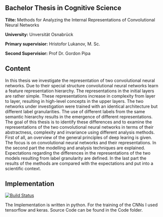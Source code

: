 ##  Bachelor Thesis in Cognitive Science

**Tilte:** Methods for Analyzing the Internal Representations of Convolutional Neural Networks

**University:** Unversität Osnabrück 

**Primary supervisior:** Hristofor Lukanov, M. Sc.

**Second Supervisior:** Prof Dr. Gordon Pipa


## Content

In this thesis we investigate the representation of two convolutional neural networks. Due to their special structure convolutional neural networks learn a feature representation hierarchy.
The representations in the initial layers are rather simple. These representations increase in complexity from layer to layer, resulting in high-level concepts in the upper layers. The two networks under investigation were trained with an identical architecture but different label granularities.  The use of different labels from the same semantic hierarchy results in the emergence of different representations. The goal of this thesis is to identify these differences and to examine the representations of the two convolutional neural networks in terms of their abstractness, complexity and invariance using different analysis methods. First of all, an overview of the general principles of deep learing is given. The focus is on convolutional neural networks and their representations. In the second part the modelling and analysis techniques are explained. Expectations regarding the differences in the representations of the two models resulting from label granularity are defined.  In the last part the results of the methods are compared with the expectations and put into a scientific context.

## Implementation


[![Build Status](https://api.travis-ci.com/JonaLimp/Ba_Thesis.svg?token=3x3tywg5VyvqsCs7YyK5&branch=master)](https://travis-ci.com/JonaLimp/Ba_Thesis)

The Implementation is written in python. For the training of the CNNs I used tensorflow and keras. Source Code can be found in the Code folder.
